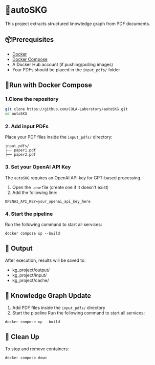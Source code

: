 # 🌿autoSKG

This project extracts structured knowledge graph from PDF documents.

## 📦Prerequisites
 - [Docker](https://www.docker.com/products/docker-desktop)
 - [Docker Compose](https://docs.docker.com/compose/)
 - A Docker Hub account (if pushing/pulling images)
 - Your PDFs should be placed in the ``input_pdfs/`` folder

## 🐳Run with Docker Compose
### 1.Clone the repository

```bash
git clone https://github.com/COLA-Laboratory/autoSKG.git
cd autoSKG
```

### 2. Add input PDFs
Place your PDF files inside the ``input_pdfs/`` directory:
```
input_pdfs/
├── paper1.pdf
├── paper2.pdf
```

### 3. Set your OpenAI API Key

The `autoSKG` requires an OpenAI API key for GPT-based processing.

1. Open the `.env` file (create one if it doesn't exist)
2. Add the following line:

```env
OPENAI_API_KEY=your_openai_api_key_here
```

### 4. Start the pipeline
Run the following command to start all services:

```
docker compose up --build
```

## 📂 Output
After execution, results will be saved to:
  - kg_project/output/
  - kg_project/input/
  - kg_project/cache/

## 🐙 Knowledge Graph Update
1. Add PDF files inside the ``input_pdfs/`` directory
2. Start the pipeline
Run the following command to start all services:

```
docker compose up --build
```

## 🧹 Clean Up
To stop and remove containers:

```
docker compose down
```
